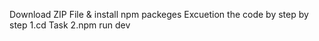 Download ZIP File & install npm packeges
Excuetion the code by step by step
1.cd Task
2.npm run dev
